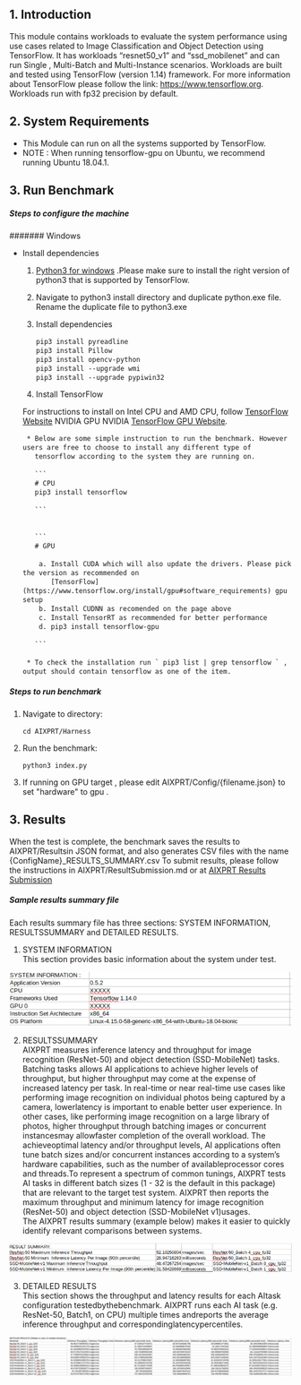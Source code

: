 ## 1. Introduction
This module contains workloads to evaluate the system performance using use cases related to Image Classification and Object Detection using TensorFlow. It has workloads “resnet50_v1” and “ssd_mobilenet” and can run Single , Multi-Batch and Multi-Instance scenarios.
Workloads are built and tested using TensorFlow (version 1.14) framework. For more information about TensorFlow please follow the link: https://www.tensorflow.org. Workloads run with fp32 precision by default.

## 2. System Requirements
   * This Module can run on all the systems supported by TensorFlow.
   * NOTE : When running tensorflow-gpu on Ubuntu, we recommend running Ubuntu 18.04.1.
 
## 3. Run Benchmark

##### Steps to configure the machine 

####### Windows
* Install dependencies 
  1. [Python3 for windows](https://www.python.org/downloads/windows/) .Please make sure to install the right version of python3 that is supported by TensorFlow.
  
  2. Navigate to python3 install directory and duplicate python.exe file. Rename the duplicate file to python3.exe
  
  3. Install dependencies 
  
     ```
     pip3 install pyreadline
     pip3 install Pillow
     pip3 install opencv-python
     pip3 install --upgrade wmi
     pip3 install --upgrade pypiwin32
     
     ```
   4. Install TensorFlow 
   
   
     For instructions to install on Intel CPU and AMD CPU, follow [TensorFlow Website](https://www.tensorflow.org/install/pip)
     NVIDIA GPU NVIDIA [TensorFlow GPU Website](https://www.tensorflow.org/install/gpu#windows_setup). 
     
       * Below are some simple instruction to run the benchmark. However users are free to choose to install any different type of 
         tensorflow according to the system they are running on.
   
         ```
         # CPU
         pip3 install tensorflow
         
         ```


         ```
         # GPU
         
          a. Install CUDA which will also update the drivers. Please pick the version as recommended on 
             [TensorFlow](https://www.tensorflow.org/install/gpu#software_requirements) gpu setup
          b. Install CUDNN as recomended on the page above 
          c. Install TensorRT as recommended for better performance 
          d. pip3 install tensorflow-gpu
          
         ```
       
       * To check the installation run ` pip3 list | grep tensorflow ` , output should contain tensorflow as one of the item.
     


##### Steps to run benchmark

 1. Navigate to directory:
 
    ```
    cd AIXPRT/Harness

    ```
    
 2. Run the benchmark:
 
    ```
    python3 index.py
    
    ```
 3. If running on GPU target , please edit AIXPRT/Config/{filename.json} to set "hardware" to gpu .  
 
## 3. Results

When the test is complete, the benchmark saves the results to AIXPRT/Resultsin JSON format, and also generates CSV files with the name {ConfigName}_RESULTS_SUMMARY.csv
To submit results, please follow the instructions in AIXPRT/ResultSubmission.md or at [AIXPRT Results Submission](https://github.com/BenchmarkXPRT/Public-AIXPRT-Resources/blob/master/OtherDocuments/ResultSubmission.md)


##### Sample results summary file <br/>

   Each results summary file has three sections: SYSTEM INFORMATION, RESULTSSUMMARY and DETAILED RESULTS.<br/>
   1. SYSTEM INFORMATION <br/>
   This section provides basic information about the system under test. <br/>

   ![alt text](https://github.com/BenchmarkXPRT/Public-AIXPRT-Resources/blob/master/assets/tensorflow_systemInfo.png)

   2. RESULTSSUMMARY <br/>
   AIXPRT measures inference latency and throughput for image recognition (ResNet-50) and object detection (SSD-MobileNet) tasks. Batching tasks allows AI applications to achieve higher levels of throughput, but higher throughput may come at the expense of increased latency per task. In real-time or near real-time use cases like performing image recognition on individual photos being captured by a camera, lowerlatency is important to enable better user experience. In other cases, like performing image recognition on a large library of photos, higher throughput through batching images or concurrent instancesmay allowfaster completion of the overall workload. The achieveoptimal latency and/or throughput levels, AI applications often tune batch sizes and/or concurrent instances according to a system’s hardware capabilities, such as the number of availableprocessor cores and threads.To represent a spectrum of common tunings, AIXPRT tests AI tasks in different batch sizes (1 - 32 is the default in this package) that are relevant to the target test system. 
   AIXPRT then reports the maximum throughput and minimum latency for image recognition (ResNet-50) and object detection (SSD-MobileNet v1)usages.<br/>
   The AIXPRT results summary (example below) makes it easier to quickly identify relevant comparisons between systems. <br/>

   ![alt text](https://github.com/BenchmarkXPRT/Public-AIXPRT-Resources/blob/master/assets/results_summary.png)


   3. DETAILED RESULTS <br/>
   This section shows the throughput and latency results for each AItask configuration testedbythebenchmark. 
   AIXPRT runs each AI task (e.g. ResNet-50, Batch1, on CPU) multiple times andreports the average inference throughput and correspondinglatencypercentiles.

   ![alt text](https://github.com/BenchmarkXPRT/Public-AIXPRT-Resources/blob/master/assets/detailed_results.png)

